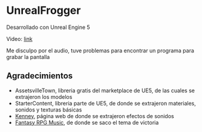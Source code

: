 # UnrealFrogger

Desarrollado con Unreal Engine 5

Video: [link](https://youtu.be/RpVDpyLW6FU)

Me disculpo por el audio, tuve problemas para encontrar un programa para grabar la pantalla

## Agradecimientos
- AssetsvilleTown, libreria gratis del marketplace de UE5, de las cuales se extrajeron los modelos
- StarterContent, libreria parte de UE5, de donde se extrajeron materiales, sonidos y texturas básicas
- [Kenney](https://www.kenney.nl/), página web de donde se extrajeron efectos de sonidos
- [Fantasy RPG Music](https://alkakrab.itch.io/free-25-fantasy-rpg-game-tracks-no-copyright-vol-2), de donde se saco el tema de victoria
